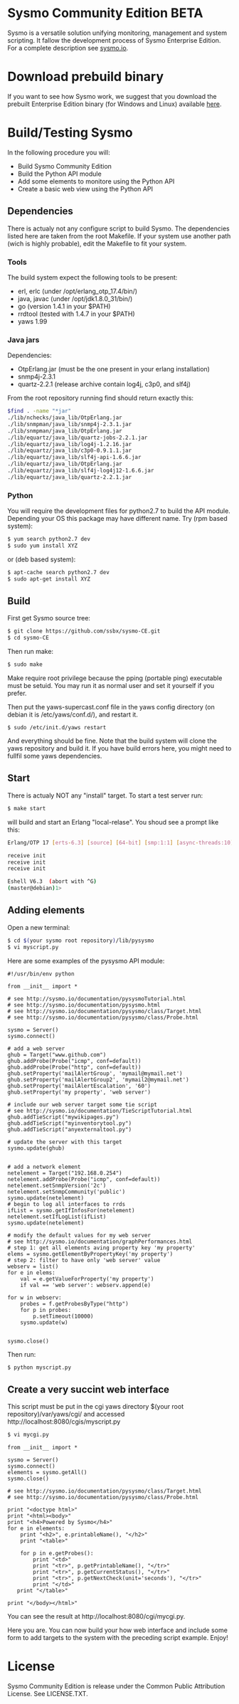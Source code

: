 # Sysmo Community Edition BETA
Sysmo is a versatile solution unifying monitoring, management and system
scripting. It fallow the development process of Sysmo Enterprise Edition.
For a complete description see [sysmo.io](http://sysmo.io).

# Download prebuild binary
If you want to see how Sysmo work, we suggest that you download the prebuilt
Enterprise Edition binary (for Windows and Linux) available [here](http://sysmo.io).

# Build/Testing Sysmo

In the following procedure you will:
* Build Sysmo Community Edition
* Build the Python API module
* Add some elements to monitore using the Python API
* Create a basic web view using the Python API


## Dependencies
There is actualy not any configure script to build Sysmo. The dependencies
listed here are taken from the root Makefile. If your system use another path
(wich is highly probable), edit the Makefile to fit your system.

### Tools
The build system expect the following tools to be present:
* erl, erlc (under /opt/erlang_otp_17.4/bin/)
* java, javac (under /opt/jdk1.8.0_31/bin/)
* go (version 1.4.1 in your $PATH)
* rrdtool (tested with 1.4.7 in your $PATH)
* yaws 1.99

### Java jars
Dependencies:
* OtpErlang.jar (must be the one present in your erlang installation)
* snmp4j-2.3.1
* quartz-2.2.1 (release archive contain log4j, c3p0, and slf4j)

From the root repository running find should return exactly this:
```sh
$find . -name "*jar"
./lib/nchecks/java_lib/OtpErlang.jar
./lib/snmpman/java_lib/snmp4j-2.3.1.jar
./lib/snmpman/java_lib/OtpErlang.jar
./lib/equartz/java_lib/quartz-jobs-2.2.1.jar
./lib/equartz/java_lib/log4j-1.2.16.jar
./lib/equartz/java_lib/c3p0-0.9.1.1.jar
./lib/equartz/java_lib/slf4j-api-1.6.6.jar
./lib/equartz/java_lib/OtpErlang.jar
./lib/equartz/java_lib/slf4j-log4j12-1.6.6.jar
./lib/equartz/java_lib/quartz-2.2.1.jar
```

### Python
You will require the development files for python2.7 to build the API module.
Depending your OS this package may have different name.
Try (rpm based system):
```sh
$ yum search python2.7 dev
$ sudo yum install XYZ
```
or (deb based system):
```sh
$ apt-cache search python2.7 dev
$ sudo apt-get install XYZ
```

## Build

First get Sysmo source tree:
```sh
$ git clone https://github.com/ssbx/sysmo-CE.git
$ cd sysmo-CE
```

Then run make:
```sh
$ sudo make
```
Make require root privilege because the pping (portable ping) executable must be
setuid. You may run it as normal user and set it yourself if you prefer.

Then put the yaws-supercast.conf file in the yaws config directory (on debian it is
/etc/yaws/conf.d/), and restart it.
```
$ sudo /etc/init.d/yaws restart
```

And everything should be fine. Note that the build system will clone the yaws
repository and build it. If you have build errors here, you might need to
fullfil some yaws dependencies.

## Start
There is actualy NOT any "install" target. To start a test server run:
```sh
$ make start
```
will build and start an Erlang "local-relase". You shoud see a prompt like this:

```sh
Erlang/OTP 17 [erts-6.3] [source] [64-bit] [smp:1:1] [async-threads:10] [hipe] [kernel-poll:false]

receive init
receive init
receive init

Eshell V6.3  (abort with ^G)
(master@debian)1> 
```

## Adding elements
Open a new terminal:
```sh
$ cd $(your sysmo root repository)/lib/pysysmo
$ vi myscript.py
```


Here are some examples of the pysysmo API module:

	#!/usr/bin/env python
	
	from __init__ import *
	
	# see http://sysmo.io/documentation/pysysmoTutorial.html
	# see http://sysmo.io/documentation/pysysmo.html
	# see http://sysmo.io/documentation/pysysmo/class/Target.html
	# see http://sysmo.io/documentation/pysysmo/class/Probe.html

	sysmo = Server()
	sysmo.connect()
	
	# add a web server
	ghub = Target("www.github.com")
	ghub.addProbe(Probe("icmp", conf=default))
	ghub.addProbe(Probe("http", conf=default))
	ghub.setProperty('mailAlertGroup', 'mymail@mymail.net')
	ghub.setProperty('mailAlertGroup2', 'mymail2@mymail.net')
	ghub.setProperty('mailAlertEscalation', '60')
	ghub.setProperty('my property', 'web server')

	# include our web server target some tie script
	# see http://sysmo.io/documentation/TieScriptTutorial.html
	ghub.addTieScript("mywikipages.py")
	ghub.addTieScript("myinventorytool.py")
	ghub.addTieScript("anyexternaltool.py")

	# update the server with this target
	sysmo.update(ghub)
	

	# add a network element
	netelement = Target("192.168.0.254")
	netelement.addProbe(Probe("icmp", conf=default))
	netelement.setSnmpVersion('2c')
	netelement.setSnmpCommunity('public')
	sysmo.update(netelement)
	# begin to log all interfaces to rrds
	ifList = sysmo.getIfInfosFor(netelement)
	netelement.setIfLogList(ifList)
	sysmo.update(netelement)

	# modify the default values for my web server
	# see http://sysmo.io/documentation/graphPerformances.html
	# step 1: get all elements aving property key 'my property'
	elems = sysmo.getElementByPropertyKey('my property')
	# step 2: filter to have only 'web server' value
	webserv = list()
	for e in elems:
		val = e.getValueForProperty('my property')
		if val == 'web server': webserv.append(e)
	
	for w in webserv:
		probes = f.getProbesByType("http")
		for p in probes:
			p.setTimeout(10000)
		sysmo.update(w)
	
	
	sysmo.close()
	
Then run:
```sh
$ python myscript.py
```


## Create a very succint web interface
This script must be put in the cgi yaws directory $(your root repository)/var/yaws/cgi/ and accessed http://localhost:8080/cgis/myscript.py
	
```sh
$ vi mycgi.py
```
	from __init__ import *
	
	sysmo = Server()
	sysmo.connect()
	elements = sysmo.getAll()
	sysmo.close()
	
	# see http://sysmo.io/documentation/pysysmo/class/Target.html
	# see http://sysmo.io/documentation/pysysmo/class/Probe.html

	print "<doctype html>"
	print "<html><body>"
	print "<h4>Powered by Sysmo</h4>"
	for e in elements:
	    print "<h2>", e.printableName(), "</h2>"
	    print "<table>"
	
	    for p in e.getProbes():
	        print "<td>"
	        print "<tr>", p.getPrintableName(), "</tr>"
	        print "<tr>", p.getCurrentStatus(), "</tr>"
	        print "<tr>", p.getNextCheck(unit='seconds'), "</tr>"
	        print "</td>"
	   print "</table>"
	    
	print "</body></html>"

You can see the result at http://localhost:8080/cgi/mycgi.py.

Here you are. You can now build your how web interface and include some form to add
targets to the system with the preceding script example. Enjoy!


# License
Sysmo Community Edition is release under the Common Public Attribution License. See LICENSE.TXT.
